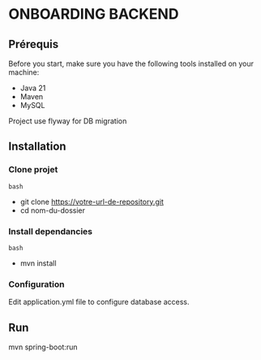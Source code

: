 # ONBOARDING BACKEND

## Prérequis

Before you start, make sure you have the following tools installed on your machine:

- Java 21
- Maven
- MySQL

Project use flyway for DB migration

## Installation

### Clone projet

```bash ```
- git clone https://votre-url-de-repository.git
- cd nom-du-dossier

### Install dependancies
```bash ```
- mvn install

### Configuration
Edit application.yml file to configure database access.

## Run
mvn spring-boot:run

